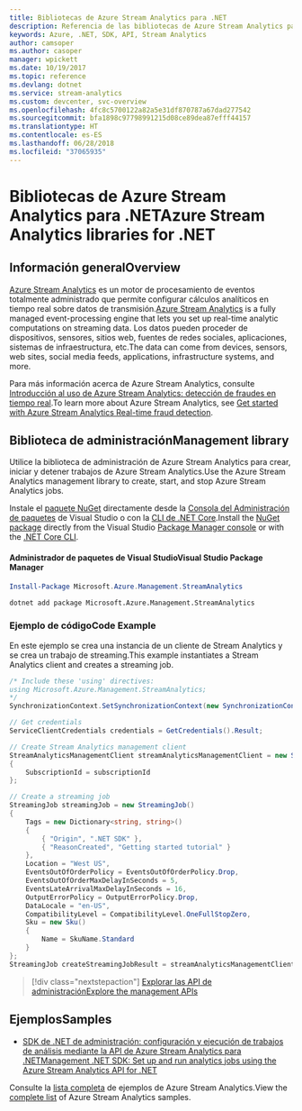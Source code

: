 ```yaml
---
title: Bibliotecas de Azure Stream Analytics para .NET
description: Referencia de las bibliotecas de Azure Stream Analytics para .NET
keywords: Azure, .NET, SDK, API, Stream Analytics
author: camsoper
ms.author: casoper
manager: wpickett
ms.date: 10/19/2017
ms.topic: reference
ms.devlang: dotnet
ms.service: stream-analytics
ms.custom: devcenter, svc-overview
ms.openlocfilehash: 4fc8c5700122a82a5e31df870787a67dad277542
ms.sourcegitcommit: bfa1898c97798991215d08ce89dea87efff44157
ms.translationtype: HT
ms.contentlocale: es-ES
ms.lasthandoff: 06/28/2018
ms.locfileid: "37065935"
---
```

# <a name="azure-stream-analytics-libraries-for-net"></a><span data-ttu-id="640c1-104">Bibliotecas de Azure Stream Analytics para .NET</span><span class="sxs-lookup"><span data-stu-id="640c1-104">Azure Stream Analytics libraries for .NET</span></span>

## <a name="overview"></a><span data-ttu-id="640c1-105">Información general</span><span class="sxs-lookup"><span data-stu-id="640c1-105">Overview</span></span>

<span data-ttu-id="640c1-106">[Azure Stream Analytics](/azure/stream-analytics/stream-analytics-introduction) es un motor de procesamiento de eventos totalmente administrado que permite configurar cálculos analíticos en tiempo real sobre datos de transmisión.</span><span class="sxs-lookup"><span data-stu-id="640c1-106">[Azure Stream Analytics](/azure/stream-analytics/stream-analytics-introduction) is a fully managed event-processing engine that lets you set up real-time analytic computations on streaming data.</span></span> <span data-ttu-id="640c1-107">Los datos pueden proceder de dispositivos, sensores, sitios web, fuentes de redes sociales, aplicaciones, sistemas de infraestructura, etc.</span><span class="sxs-lookup"><span data-stu-id="640c1-107">The data can come from devices, sensors, web sites, social media feeds, applications, infrastructure systems, and more.</span></span> 

<span data-ttu-id="640c1-108">Para más información acerca de Azure Stream Analytics, consulte [Introducción al uso de Azure Stream Analytics: detección de fraudes en tiempo real](/azure/stream-analytics/stream-analytics-real-time-fraud-detection).</span><span class="sxs-lookup"><span data-stu-id="640c1-108">To learn more about Azure Stream Analytics, see [Get started with Azure Stream Analytics Real-time fraud detection](/azure/stream-analytics/stream-analytics-real-time-fraud-detection).</span></span>


## <a name="management-library"></a><span data-ttu-id="640c1-109">Biblioteca de administración</span><span class="sxs-lookup"><span data-stu-id="640c1-109">Management library</span></span>

<span data-ttu-id="640c1-110">Utilice la biblioteca de administración de Azure Stream Analytics para crear, iniciar y detener trabajos de Azure Stream Analytics.</span><span class="sxs-lookup"><span data-stu-id="640c1-110">Use the Azure Stream Analytics management library to create, start, and stop Azure Stream Analytics jobs.</span></span>

<span data-ttu-id="640c1-111">Instale el [paquete NuGet](https://www.nuget.org/packages/Microsoft.Azure.Management.StreamAnalytics) directamente desde la [Consola del Administración de paquetes][PackageManager] de Visual Studio o con la [CLI de .NET Core][DotNetCLI].</span><span class="sxs-lookup"><span data-stu-id="640c1-111">Install the [NuGet package](https://www.nuget.org/packages/Microsoft.Azure.Management.StreamAnalytics) directly from the Visual Studio [Package Manager console][PackageManager] or with the [.NET Core CLI][DotNetCLI].</span></span>

#### <a name="visual-studio-package-manager"></a><span data-ttu-id="640c1-112">Administrador de paquetes de Visual Studio</span><span class="sxs-lookup"><span data-stu-id="640c1-112">Visual Studio Package Manager</span></span>

```powershell
Install-Package Microsoft.Azure.Management.StreamAnalytics
```

```bash
dotnet add package Microsoft.Azure.Management.StreamAnalytics
```

### <a name="code-example"></a><span data-ttu-id="640c1-113">Ejemplo de código</span><span class="sxs-lookup"><span data-stu-id="640c1-113">Code Example</span></span>

<span data-ttu-id="640c1-114">En este ejemplo se crea una instancia de un cliente de Stream Analytics y se crea un trabajo de streaming.</span><span class="sxs-lookup"><span data-stu-id="640c1-114">This example instantiates a Stream Analytics client and creates a streaming job.</span></span>

```csharp
/* Include these 'using' directives:
using Microsoft.Azure.Management.StreamAnalytics;
*/
SynchronizationContext.SetSynchronizationContext(new SynchronizationContext());

// Get credentials
ServiceClientCredentials credentials = GetCredentials().Result;

// Create Stream Analytics management client
StreamAnalyticsManagementClient streamAnalyticsManagementClient = new StreamAnalyticsManagementClient(credentials)
{
    SubscriptionId = subscriptionId
};

// Create a streaming job
StreamingJob streamingJob = new StreamingJob()
{
    Tags = new Dictionary<string, string>()
    {
        { "Origin", ".NET SDK" },
        { "ReasonCreated", "Getting started tutorial" }
    },
    Location = "West US",
    EventsOutOfOrderPolicy = EventsOutOfOrderPolicy.Drop,
    EventsOutOfOrderMaxDelayInSeconds = 5,
    EventsLateArrivalMaxDelayInSeconds = 16,
    OutputErrorPolicy = OutputErrorPolicy.Drop,
    DataLocale = "en-US",
    CompatibilityLevel = CompatibilityLevel.OneFullStopZero,
    Sku = new Sku()
    {
        Name = SkuName.Standard
    }
};
StreamingJob createStreamingJobResult = streamAnalyticsManagementClient.StreamingJobs.CreateOrReplace(streamingJob, resourceGroupName, streamingJobName);
```

> [!div class="nextstepaction"]
> [<span data-ttu-id="640c1-115">Explorar las API de administración</span><span class="sxs-lookup"><span data-stu-id="640c1-115">Explore the management APIs</span></span>](/dotnet/api/overview/azure/streamanalytics/management)


## <a name="samples"></a><span data-ttu-id="640c1-116">Ejemplos</span><span class="sxs-lookup"><span data-stu-id="640c1-116">Samples</span></span>

- [<span data-ttu-id="640c1-117">SDK de .NET de administración: configuración y ejecución de trabajos de análisis mediante la API de Azure Stream Analytics para .NET</span><span class="sxs-lookup"><span data-stu-id="640c1-117">Management .NET SDK: Set up and run analytics jobs using the Azure Stream Analytics API for .NET</span></span>](/azure/stream-analytics/stream-analytics-dotnet-management-sdk)

<span data-ttu-id="640c1-118">Consulte la [lista completa](https://azure.microsoft.com/resources/samples/?platform=dotnet&service=stream-analytics) de ejemplos de Azure Stream Analytics.</span><span class="sxs-lookup"><span data-stu-id="640c1-118">View the [complete list](https://azure.microsoft.com/resources/samples/?platform=dotnet&service=stream-analytics) of Azure Stream Analytics samples.</span></span>

[PackageManager]: https://docs.microsoft.com/nuget/tools/package-manager-console
[DotNetCLI]: https://docs.microsoft.com/dotnet/core/tools/dotnet-add-package
